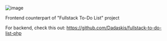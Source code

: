 ![image](https://github.com/user-attachments/assets/9bba5140-4f5d-4597-b989-46e6d80be939)

Frontend counterpart of "Fullstack To-Do List" project

For backend, check this out: https://github.com/Dadaskis/fullstack-to-do-list-php
